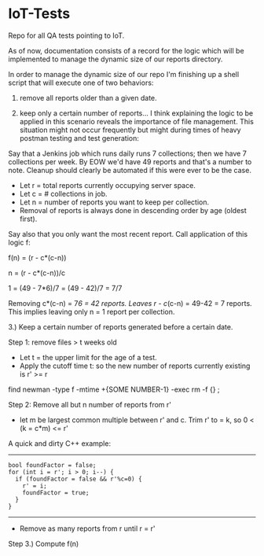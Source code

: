 # IoT-Tests
Repo for all QA tests pointing to IoT.

As of now, documentation consists of a record for the logic which will be implemented to manage the dynamic size of our reports directory.


In order to manage the dynamic size of our repo I'm finishing up a shell script that will execute one of two behaviors:

1. remove all reports older than a given date.

2. keep only a certain number of reports... I think explaining the logic to be applied in this scenario reveals the importance of file management.
This situation might not occur frequently but might during times of heavy postman testing and test generation:

Say that a Jenkins job which runs daily runs 7 collections; then we have 7 collections per week.
By EOW we'd have 49 reports and that's a number to note. Cleanup should clearly be automated if this were ever to be the case.

* Let r = total reports currently occupying server space.
* Let c = # collections in job.
* Let n = number of reports you want to keep per collection.
* Removal of reports is always done in descending order by age (oldest first).

Say also that you only want the most recent report.
Call application of this logic f:

f(n) = (r - c*(c-n))

n = (r - c*(c-n))/c

1 = (49 - 7*6)/7 = (49 - 42)/7 = 7/7

Removing c*(c-n) = 7*6 = 42 reports.
Leaves r - c*(c-n) = 49-42 = 7 reports.
This implies leaving only n = 1 report per collection.


3.) Keep a certain number of reports generated before a certain date.

Step 1: remove files > t weeks old
* Let t = the upper limit for the age of a test.
* Apply the cutoff time t: so the new number of reports currently existing
  is r' >= r

find newman -type f -mtime +{SOME NUMBER-1} -exec rm -f {} \;

Step 2: Remove all but n number of reports from r'

* let m be largest common multiple between r' and c.
  Trim r' to = k, so 0 < (k = c*m) <= r'

A quick and dirty C++ example:
___________________________________________
    bool foundFactor = false;
    for (int i = r'; i > 0; i--) {
      if (foundFactor = false && r'%c=0) {
        r' = i;
        foundFactor = true;
      }  
    }
___________________________________________

* Remove as many reports from r until r = r'

Step 3.) Compute f(n)
